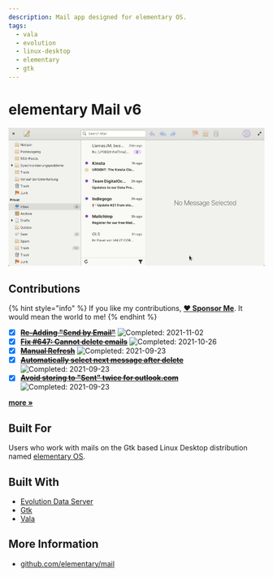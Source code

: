 ```yaml
---
description: Mail app designed for elementary OS.
tags:
  - vala
  - evolution
  - linux-desktop
  - elementary
  - gtk
---
```


# elementary Mail v6

![elementary Mail](../../.gitbook/assets/elementary-mail-refresh-and-filter.png)

## Contributions

{% hint style="info" %}
If you like my contributions, [**❤️ Sponsor Me**](https://github.com/sponsors/marbetschar). It would mean the world to me!
{% endhint %}

* [x] [~~**Re-Adding "Send by Email"**~~](https://github.com/elementary/files/pull/1822) ![Completed: 2021-11-02](https://img.shields.io/badge/completed-2021--11--02-lightgrey?style=social)
* [x] [~~**Fix \#647: Cannot delete emails**~~](https://github.com/elementary/mail/pull/656) ![Completed: 2021-10-26](https://img.shields.io/badge/completed-2021--10--26-lightgrey?style=social)
* [x] [~~**Manual Refresh**~~](https://github.com/elementary/mail/pull/680) ![Completed: 2021-09-23](https://img.shields.io/badge/completed-2021--09--23-lightgrey?style=social)
* [x] [~~**Automatically select next message after delete**~~](https://github.com/elementary/mail/pull/660) ![Completed: 2021-09-23](https://img.shields.io/badge/completed-2021--09--23-lightgrey?style=social)
* [x] [~~**Avoid storing to "Sent" twice for outlook.com**~~](https://github.com/elementary/mail/pull/702) ![Completed: 2021-09-23](https://img.shields.io/badge/completed-2021--09--23-lightgrey?style=social)

[**more »**](../../contributions.md#elementary-mail)

## Built For

Users who work with mails on the Gtk based Linux Desktop distribution named [elementary OS](https://elementary.io/).

## Built With

* [Evolution Data Server](https://gitlab.gnome.org/GNOME/evolution-data-server)
* [Gtk](https://www.gtk.org/)
* [Vala](https://wiki.gnome.org/Projects/Vala/Tutorial)

## More Information

* [github.com/elementary/mail](https://github.com/elementary/mail)

